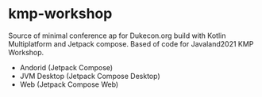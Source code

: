# kmp-workshop
Source of minimal conference ap for Dukecon.org build with Kotlin Multiplatform and Jetpack compose. Based of code for Javaland2021 KMP Workshop.

* Andorid (Jetpack Compose)
* JVM Desktop (Jetpack Compose Desktop)
* Web (Jetpack Compose Web)
